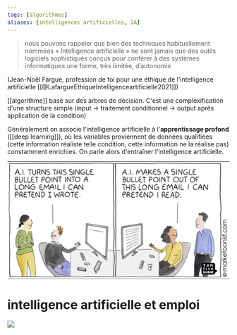 ```yaml
---
tags: [algorithmes]
aliases: [intelligences artificielles, IA]
---
```


> nous pouvons rappeler que bien des techniques habituellement nommées « Intelligence artificielle » ne sont jamais que des outils logiciels sophistiqués conçus pour conférer à des systèmes informatiques une forme, très limitée, d’autonomie

(Jean-Noël Fargue, profession de foi pour une éthique de l'intelligence artificielle [[@LafargueEthiqueIntelligenceartificielle2021]])

[[algorithme]] basé sur des arbres de décision. C'est une complexification d'une structure simple (input -> traitement conditionnel -> output après application de la condition)

Généralement on associe l'intelligence artificielle à l'**apprentissage profond** ([[deep learning]]), où les variables proviennent de données qualifiées (cette information réaliste telle condition, cette information ne la réalise pas) constamment enrichies. On parle alors d'entraîner l'intelligence artificielle. 

![](images/conversation_chatgpt.jpg)

# intelligence artificielle et emploi 

![](job_chatGPT.jpg)